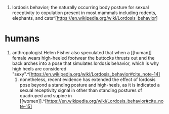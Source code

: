 1. lordosis behavior; the naturally occurring body posture for sexual receptivity to copulation present in most mammals including rodents, elephants, and cats^[https://en.wikipedia.org/wiki/Lordosis_behavior]

# humans
1. anthropologist Helen Fisher also speculated that when a [[human]] female wears high-heeled footwear the buttocks thrusts out and the back arches into a pose that simulates lordosis behavior, which is why high heels are considered "sexy".^[https://en.wikipedia.org/wiki/Lordosis_behavior#cite_note-14]
	1. nonetheless, recent evidence has extended the effect of lordosis pose beyond a standing posture and high-heels, as it is indicated a sexual receptivity signal in other than standing postures of quadruped and supine in [[women]].^[https://en.wikipedia.org/wiki/Lordosis_behavior#cite_note-15]